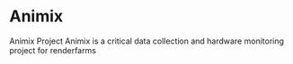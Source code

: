 # Animix
Animix Project
Animix is a critical data collection and hardware monitoring project for renderfarms
